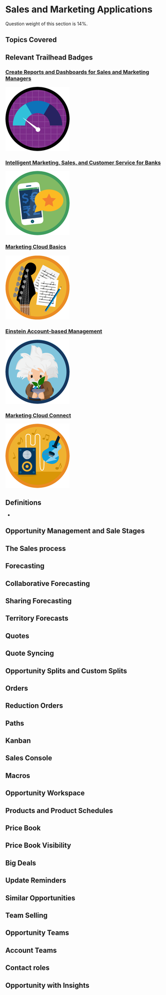 # Sales and Marketing Applications

Question weight of this section is 14%.

## Topics Covered

## Relevant Trailhead Badges

### [Create Reports and Dashboards for Sales and Marketing Managers](https://trailhead.salesforce.com/en/content/learn/projects/create-reports-and-dashboards-for-sales-and-marketing-managers)
![image](images/5/badge1.png)

### [Intelligent Marketing, Sales, and Customer Service for Banks](https://trailhead.salesforce.com/en/content/learn/modules/intelligent-marketing-and-customer-service-for-banks)
![image](images/5/badge2.png)

### [Marketing Cloud Basics](https://trailhead.salesforce.com/en/content/learn/modules/mrkt_cloud_basics)
![image](images/5/badge3.png)

### [Einstein Account-based Management](https://trailhead.salesforce.com/en/content/learn/modules/einstein-account-based-marketing)
![image](images/5/badge4.png)

### [Marketing Cloud Connect](https://trailhead.salesforce.com/en/content/learn/modules/marketing-cloud-connect)
![image](images/5/badge5.png)


## Definitions

*

## Opportunity Management and Sale Stages
## The Sales process
## Forecasting
## Collaborative Forecasting
## Sharing Forecasting
## Territory Forecasts
## Quotes
## Quote Syncing
## Opportunity Splits and Custom Splits
## Orders
## Reduction Orders
## Paths
## Kanban
## Sales Console
## Macros
## Opportunity Workspace
## Products and Product Schedules
## Price Book
## Price Book Visibility
## Big Deals
## Update Reminders
## Similar Opportunities
## Team Selling
## Opportunity Teams
## Account Teams
## Contact roles
## Opportunity with Insights
